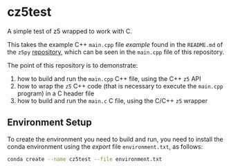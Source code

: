 # cz5test

A simple test of z5 wrapped to work with C.

This takes the example C++ `main.cpp` file _example_ found in the `README.md` of the `z5py`
[repository](https://github.com/constantinpape/z5), which can be seen in the `main.cpp` file
of this repository.

The point of this repository is to demonstrate:

1. how to build and run the `main.cpp` C++ file, using the C++ `z5` API
2. how to wrap the `z5` C++ code (that is necessary to execute the `main.cpp` program) in a
   C header file
3. how to build and run the `main.c` C file, using the C/C++ `z5` wrapper

## Environment Setup

To create the environment you need to build and run, you need to install the conda
environment using the _export_ file `environment.txt`, as follows:

```bash
conda create --name cz5test --file environment.txt
```